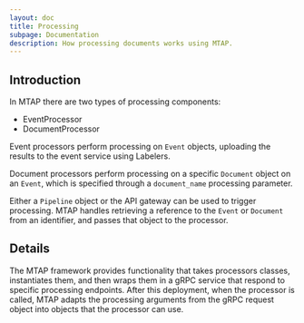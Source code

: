 ```yaml
---
layout: doc
title: Processing
subpage: Documentation
description: How processing documents works using MTAP.
---
```


## Introduction

In MTAP there are two types of processing components:

- EventProcessor
- DocumentProcessor

Event processors perform processing on ``Event`` objects, uploading the results
to the event service using Labelers.

Document processors perform processing on a specific ``Document`` object on an
``Event``, which is specified through a ``document_name`` processing parameter.

Either a ``Pipeline`` object or the API gateway can be used to trigger
processing. MTAP handles retrieving a reference to the ``Event`` or ``Document``
from an identifier, and passes that object to the processor.

## Details

The MTAP framework provides functionality that takes processors classes,
instantiates them, and then wraps them in a gRPC service that respond to
specific processing endpoints. After this deployment, when the processor is
called, MTAP adapts the processing arguments from the gRPC request object
into objects that the processor can use.
